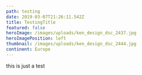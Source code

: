 ```yaml
---
path: testing
date: 2019-03-07T21:26:11.542Z
title: TestingTitle
featured: false
heroImage: /images/uploads/ken_design_dsc_2437.jpg
heroImagePosition: left
thumbnail: /images/uploads/ken_design_dsc_2444.jpg
continent: Europe
---
```

this is just a test
